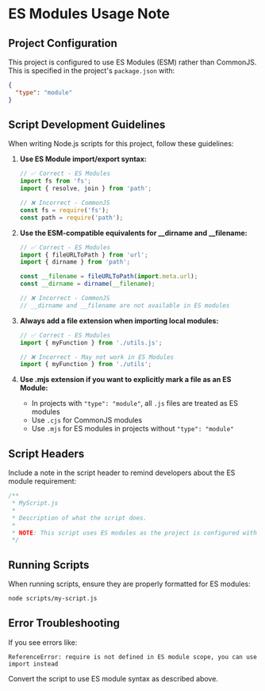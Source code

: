 # ES Modules Usage Note

## Project Configuration

This project is configured to use ES Modules (ESM) rather than CommonJS. This is specified in the project's `package.json` with:

```json
{
  "type": "module"
}
```

## Script Development Guidelines

When writing Node.js scripts for this project, follow these guidelines:

1. **Use ES Module import/export syntax:**
   ```javascript
   // ✅ Correct - ES Modules
   import fs from 'fs';
   import { resolve, join } from 'path';
   
   // ❌ Incorrect - CommonJS
   const fs = require('fs');
   const path = require('path');
   ```

2. **Use the ESM-compatible equivalents for __dirname and __filename:**
   ```javascript
   // ✅ Correct - ES Modules
   import { fileURLToPath } from 'url';
   import { dirname } from 'path';
   
   const __filename = fileURLToPath(import.meta.url);
   const __dirname = dirname(__filename);
   
   // ❌ Incorrect - CommonJS
   // __dirname and __filename are not available in ES modules
   ```

3. **Always add a file extension when importing local modules:**
   ```javascript
   // ✅ Correct - ES Modules
   import { myFunction } from './utils.js';
   
   // ❌ Incorrect - May not work in ES Modules
   import { myFunction } from './utils';
   ```

4. **Use .mjs extension if you want to explicitly mark a file as an ES Module:**
   - In projects with `"type": "module"`, all `.js` files are treated as ES modules
   - Use `.cjs` for CommonJS modules
   - Use `.mjs` for ES modules in projects without `"type": "module"`

## Script Headers

Include a note in the script header to remind developers about the ES module requirement:

```javascript
/**
 * MyScript.js
 *
 * Description of what the script does.
 * 
 * NOTE: This script uses ES modules as the project is configured with "type": "module" in package.json
 */
```

## Running Scripts

When running scripts, ensure they are properly formatted for ES modules:

```bash
node scripts/my-script.js
```

## Error Troubleshooting

If you see errors like:

```
ReferenceError: require is not defined in ES module scope, you can use import instead
```

Convert the script to use ES module syntax as described above. 